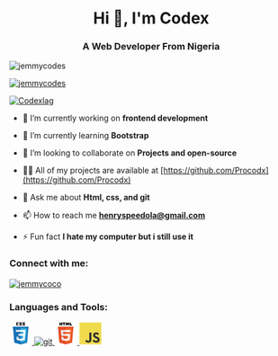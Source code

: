 <h1 align="center">Hi 👋, I'm Codex</h1>
<h3 align="center">A Web Developer From Nigeria</h3>

<p align="left"> <img src="https://komarev.com/ghpvc/?username=jemmycodes&label=Profile%20views&color=0e75b6&style=flat" alt="jemmycodes" /> </p>

<p align="left"> <a href="https://github.com/ryo-ma/github-profile-trophy"><img src="https://github-profile-trophy.vercel.app/?username=Procodx" alt="jemmycodes" /></a> </p>

<p align="left"> <a href="https://twitter.com/codexlag" target="blank"><img src="https://img.shields.io/twitter/follow/codexlag?logo=twitter&style=for-the-badge" alt="Codexlag"/></a> </p>

- 🔭 I’m currently working on **frontend development**

- 🌱 I’m currently learning **Bootstrap**

- 👯 I’m looking to collaborate on **Projects and open-source**

- 👨‍💻 All of my projects are available at [https://github.com/Procodx](https://github.com/Procodx)

- 💬 Ask me about **Html, css, and git**

- 📫 How to reach me **henryspeedola@gmail.com**

- ⚡ Fun fact **I hate my computer but i still use it**

<h3 align="left">Connect with me:</h3>
<p align="left">
<a href="https://twitter.com/codexlag" target="blank"><img align="center" src="https://raw.githubusercontent.com/rahuldkjain/github-profile-readme-generator/master/src/images/icons/Social/twitter.svg" alt="jemmycoco" height="30" width="40" /></a>
</p>

<h3 align="left">Languages and Tools:</h3>
<p align="left"> <a href="https://www.w3schools.com/css/" target="_blank" rel="noreferrer"> <img src="https://raw.githubusercontent.com/devicons/devicon/master/icons/css3/css3-original-wordmark.svg" alt="css3" width="40" height="40"/> </a> <a href="https://git-scm.com/" target="_blank" rel="noreferrer"> <img src="https://www.vectorlogo.zone/logos/git-scm/git-scm-icon.svg" alt="git" width="40" height="40"/> </a> <a href="https://www.w3.org/html/" target="_blank" rel="noreferrer"> <img src="https://raw.githubusercontent.com/devicons/devicon/master/icons/html5/html5-original-wordmark.svg" alt="html5" width="40" height="40"/> </a> <a href="https://developer.mozilla.org/en-US/docs/Web/JavaScript" target="_blank" rel="noreferrer"> <img src="https://raw.githubusercontent.com/devicons/devicon/master/icons/javascript/javascript-original.svg" alt="javascript" width="40" height="40"/> </a> </p>









<!---
Procodx/Procodx is a ✨ special ✨ repository because its `README.md` (this file) appears on your GitHub profile.
You can click the Preview link to take a look at your changes.
--->
